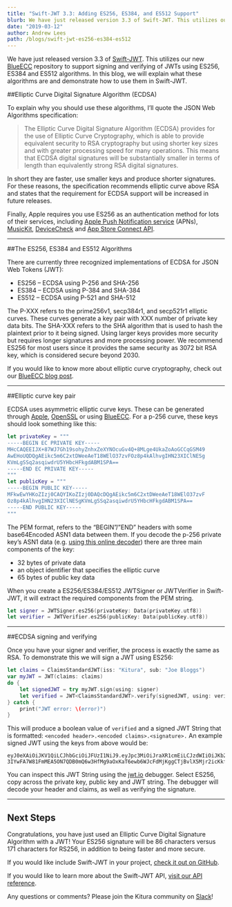 ```yaml
---
title: "Swift-JWT 3.3: Adding ES256, ES384, and ES512 Support"
blurb: We have just released version 3.3 of Swift-JWT. This utilizes our new BlueECC repository to support signing and verifying of JWTs using various algorithms
date: "2019-03-12"
author: Andrew Lees
path: /blogs/swift-jwt-es256-es384-es512
---
```


We have just released version 3.3 of [Swift-JWT](https://github.com/Kitura/Swift-JWT). This utilizes our new [BlueECC](https://github.com/Kitura/BlueECC) repository to support signing and verifying of JWTs using ES256, ES384 and ES512 algorithms. In this blog, we will explain what these algorithms are and demonstrate how to use them in Swift-JWT.

##Elliptic Curve Digital Signature Algorithm (ECDSA)

To explain why you should use these algorithms, I’ll quote the JSON Web Algorithms specification:

> The Elliptic Curve Digital Signature Algorithm (ECDSA) provides for the use of Elliptic Curve Cryptography, which is able to provide equivalent security to RSA cryptography but using shorter key sizes and with greater processing speed for many operations. This means that ECDSA digital signatures will be substantially smaller in terms of length than equivalently strong RSA digital signatures.

In short they are faster, use smaller keys and produce shorter signatures. For these reasons, the specification recommends elliptic curve above RSA and states that the requirement for ECDSA support will be increased in future releases.

Finally, Apple requires you use ES256 as an authentication method for lots of their services, including [Apple Push Notification service](https://developer.apple.com/library/archive/documentation/NetworkingInternet/Conceptual/RemoteNotificationsPG/CommunicatingwithAPNs.html#//apple_ref/doc/uid/TP40008194-CH11-SW1) (APNs), [MusicKit](https://help.apple.com/developer-account/#/devce5522674), [DeviceCheck](https://help.apple.com/developer-account/#/devc3cc013b7) and [App Store Connect API](https://developer.apple.com/videos/play/wwdc2018/303/).

---

##The ES256, ES384 and ES512 Algorithms

There are currently three recognized implementations of ECDSA for JSON Web Tokens (JWT):

- ES256 – ECDSA using P-256 and SHA-256
- ES384 – ECDSA using P-384 and SHA-384
- ES512 – ECDSA using P-521 and SHA-512

The P-XXX refers to the prime256v1, secp384r1, and secp521r1 elliptic curves. These curves generate a key pair with XXX number of private key data bits. The SHA-XXX refers to the SHA algorithm that is used to hash the plaintext prior to it being signed. Using larger keys provides more security but requires longer signatures and more processing power. We recommend ES256 for most users since it provides the same security as 3072 bit RSA key, which is considered secure beyond 2030.

If you would like to know more about elliptic curve cryptography, check out our [BlueECC blog post](/blogs/blueecc-elliptic-curve-cryptography).

---

##Elliptic curve key pair

ECDSA uses asymmetric elliptic curve keys. These can be generated through [Apple](https://idmsa.apple.com/IDMSWebAuth/signin?appIdKey=891bd3417a7776362562d2197f89480a8547b108fd934911bcbea0110d07f757&path=%2Faccount%2Fresources%2F&rv=1), [OpenSSL](https://wiki.openssl.org/index.php/Command_Line_Elliptic_Curve_Operations#Generating_EC_Keys_and_Parameters) or using [BlueECC](https://github.com/Kitura/BlueECC#elliptic-curve-private-key). For a p-256 curve, these keys should look something like this:

```swift
let privateKey = """
-----BEGIN EC PRIVATE KEY-----
MHcCAQEEIJX+87WJ7Gh19sohyZnhxZeXYNOcuGv4Q+8MLge4UkaZoAoGCCqGSM49
AwEHoUQDQgAEikc5m6C2xtDWeeAeT18WElO37zvFOz8p4kAlhvgIHN23XIClNESg
KVmLgSSq2asqiwdrU5YHbcHFkgdABM1SPA==
-----END EC PRIVATE KEY-----
"""
let publicKey = """
-----BEGIN PUBLIC KEY-----
MFkwEwYHKoZIzj0CAQYIKoZIzj0DAQcDQgAEikc5m6C2xtDWeeAeT18WElO37zvF
Oz8p4kAlhvgIHN23XIClNESgKVmLgSSq2asqiwdrU5YHbcHFkgdABM1SPA==
-----END PUBLIC KEY-----
"""
```

The PEM format, refers to the “BEGIN”/”END” headers with some base64Encoded ASN1 data between them. If you decode the p-256 private key’s ASN1 data (e.g. [using this online decoder](https://lapo.it/asn1js/)) there are three main components of the key:

- 32 bytes of private data
- an object identifier that specifies the elliptic curve
- 65 bytes of public key data

When you create a ES256/ES384/ES512 JWTSigner or JWTVerifier in Swift-JWT, it will extract the required components from the PEM string.

```swift
let signer = JWTSigner.es256(privateKey: Data(privateKey.utf8))
let verifier = JWTVerifier.es256(publicKey: Data(publicKey.utf8))
```

---

##ECDSA signing and verifying

Once you have your signer and verifier, the process is exactly the same as RSA. To demonstrate this we will sign a JWT using ES256:

```swift
let claims = ClaimsStandardJWT(iss: "Kitura", sub: "Joe Bloggs")
var myJWT = JWT(claims: claims)
do {
    let signedJWT = try myJWT.sign(using: signer)
    let verified = JWT<ClaimsStandardJWT>.verify(signedJWT, using: verifier)
} catch {
    print("JWT error: \(error)")
}
```

This will produce a boolean value of `verified` and a signed JWT String that is formatted:
`<encoded header>.<encoded claims>.<signature>.`
An example signed JWT using the keys from above would be:

```
eyJ0eXAiOiJKV1QiLCJhbGciOiJFUzI1NiJ9.eyJpc3MiOiJraXR1cmEiLCJzdWIiOiJKb2UgQmxvZ2dzIn0._RcOxoU-3IYwFA7W81FmMEA5ON7QDB0mQ6w3HfMg9aOxKaT6ewb6WJcFdMjKggCTjBvlX5Mjr2icKkfrqTUl9A
```

You can inspect this JWT String using the [jwt.io](http://jwt.io) debugger. Select ES256, copy across the private key, public key and JWT string. The debugger will decode your header and claims, as well as verifying the signature.

---

## Next Steps
Congratulations, you have just used an Elliptic Curve Digital Signature Algorithm with a JWT! Your ES256 signature will be 86 characters versus 171 characters for RS256, in addition to being faster and more secure.

If you would like include Swift-JWT in your project, [check it out on GitHub](https://github.com/Kitura/Swift-JWT).

If you would like to learn more about the Swift-JWT API, [visit our API reference](https://kitura.github.io/Swift-JWT/index.html).

Any questions or comments? Please join the Kitura community on [Slack](http://swift-at-ibm-slack.mybluemix.net/?cm_sp=dw-bluemix-_-swift-_-devcenter&_ga=2.58648362.186671014.1570626561-1743126121.1570022962&cm_mc_uid=83263075142115698398229&cm_mc_sid_50200000=53695431570707266328)!
